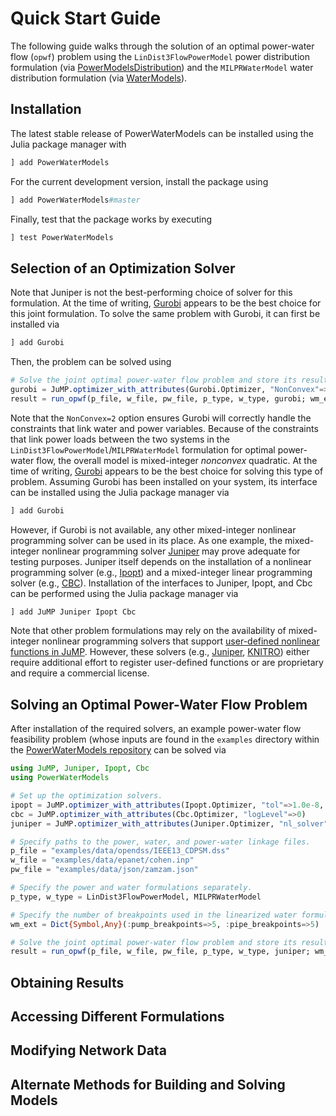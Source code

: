# Quick Start Guide
The following guide walks through the solution of an optimal power-water flow (`opwf`) problem using the `LinDist3FlowPowerModel` power distribution formulation (via [PowerModelsDistribution](https://github.com/lanl-ansi/PowerModelsDistribution.jl)) and the `MILPRWaterModel` water distribution formulation (via [WaterModels](https://github.com/lanl-ansi/WaterModels.jl)).

## Installation
The latest stable release of PowerWaterModels can be installed using the Julia package manager with
```julia
] add PowerWaterModels
```

For the current development version, install the package using
```julia
] add PowerWaterModels#master
```

Finally, test that the package works by executing
```julia
] test PowerWaterModels
```

## Selection of an Optimization Solver
Note that Juniper is not the best-performing choice of solver for this formulation.
At the time of writing, [Gurobi](https://github.com/jump-dev/Gurobi.jl) appears to be the best choice for this joint formulation.
To solve the same problem with Gurobi, it can first be installed via

```julia
] add Gurobi
```

Then, the problem can be solved using

```julia
# Solve the joint optimal power-water flow problem and store its result.
gurobi = JuMP.optimizer_with_attributes(Gurobi.Optimizer, "NonConvex"=>2)
result = run_opwf(p_file, w_file, pw_file, p_type, w_type, gurobi; wm_ext=wm_ext)
```

Note that the `NonConvex=2` option ensures Gurobi will correctly handle the constraints that link water and power variables.
Because of the constraints that link power loads between the two systems in the `LinDist3FlowPowerModel`/`MILPRWaterModel` formulation for optimal power-water flow, the overall model is mixed-integer _nonconvex_ quadratic.
At the time of writing, [Gurobi](https://github.com/jump-dev/Gurobi.jl) appears to be the best choice for solving this type of problem.
Assuming Gurobi has been installed on your system, its interface can be installed using the Julia package manager via

```julia
] add Gurobi
```

However, if Gurobi is not available, any other mixed-integer nonlinear programming solver can be used in its place.
As one example, the mixed-integer nonlinear programming solver [Juniper](https://github.com/lanl-ansi/Juniper.jl) may prove adequate for testing purposes.
Juniper itself depends on the installation of a nonlinear programming solver (e.g., [Ipopt](https://github.com/jump-dev/Ipopt.jl)) and a mixed-integer linear programming solver (e.g., [CBC](https://github.com/jump-dev/Cbc.jl)).
Installation of the interfaces to Juniper, Ipopt, and Cbc can be performed using the Julia package manager via

```julia
] add JuMP Juniper Ipopt Cbc
```

Note that other problem formulations may rely on the availability of mixed-integer nonlinear programming solvers that support [user-defined nonlinear functions in JuMP](http://www.juliaopt.org/JuMP.jl/dev/nlp/#User-defined-Functions-1).
However, these solvers (e.g., [Juniper](https://github.com/lanl-ansi/Juniper.jl), [KNITRO](https://github.com/JuliaOpt/KNITRO.jl)) either require additional effort to register user-defined functions or are proprietary and require a commercial license.

## Solving an Optimal Power-Water Flow Problem
After installation of the required solvers, an example power-water flow feasibility problem (whose inputs are found in the `examples` directory within the [PowerWaterModels repository](https://github.com/lanl-ansi/PowerWaterModels.jl) can be solved via

```julia
using JuMP, Juniper, Ipopt, Cbc
using PowerWaterModels

# Set up the optimization solvers.
ipopt = JuMP.optimizer_with_attributes(Ipopt.Optimizer, "tol"=>1.0e-8, "print_level"=>0, "sb"=>"yes")
cbc = JuMP.optimizer_with_attributes(Cbc.Optimizer, "logLevel"=>0)
juniper = JuMP.optimizer_with_attributes(Juniper.Optimizer, "nl_solver"=>ipopt, "mip_solver"=>cbc)

# Specify paths to the power, water, and power-water linkage files.
p_file = "examples/data/opendss/IEEE13_CDPSM.dss"
w_file = "examples/data/epanet/cohen.inp"
pw_file = "examples/data/json/zamzam.json"

# Specify the power and water formulations separately.
p_type, w_type = LinDist3FlowPowerModel, MILPRWaterModel

# Specify the number of breakpoints used in the linearized water formulation.
wm_ext = Dict{Symbol,Any}(:pump_breakpoints=>5, :pipe_breakpoints=>5)

# Solve the joint optimal power-water flow problem and store its result.
result = run_opwf(p_file, w_file, pw_file, p_type, w_type, juniper; wm_ext=wm_ext)
```

## Obtaining Results

## Accessing Different Formulations

## Modifying Network Data

## Alternate Methods for Building and Solving Models
